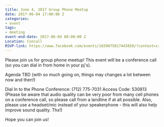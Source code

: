 ```yaml
---
title: June 4, 2017 Group Phone Meetup
date: 2017-06-04 17:00:00 Z
categories:
- event
tags:
- meeting
event-end-date: 2017-06-04 00:00:00 Z
Location: Concall
RSVP-link: https://www.facebook.com/events/1659075817443850/?context=create&previousaction=create&ref=1&sid_create=2928931048&feed_story_type=370&action_history=[%7B%22surface%22%3A%22permalink%22%2C%22mechanism%22%3A%22surface%22%2C%22extra_data%22%3A[]%7D%2C%7B%22surface%22%3A%22create_dialog%22%2C%22mechanism%22%3A%22copy_create_dialog%22%2C%22extra_data%22%3A[]%7D]&has_source=1
---
```


Please join us for group phone meetup! This event will be a conference call (so you can dial in from home in your pj's). 

Agenda TBD (with so much going on, things may changes a lot between now and then!)

Dial In to the Phone Conference: (712) 775-7031
Access Code: 530813
(Please be aware that audio quality can be very poor from many cell phones on a conference call, so please call from a landline if at all possible. Also, please use a headset/mic instead of your speakerphone - this will also help improve sound quality. Thx!)

Hope you can join us!